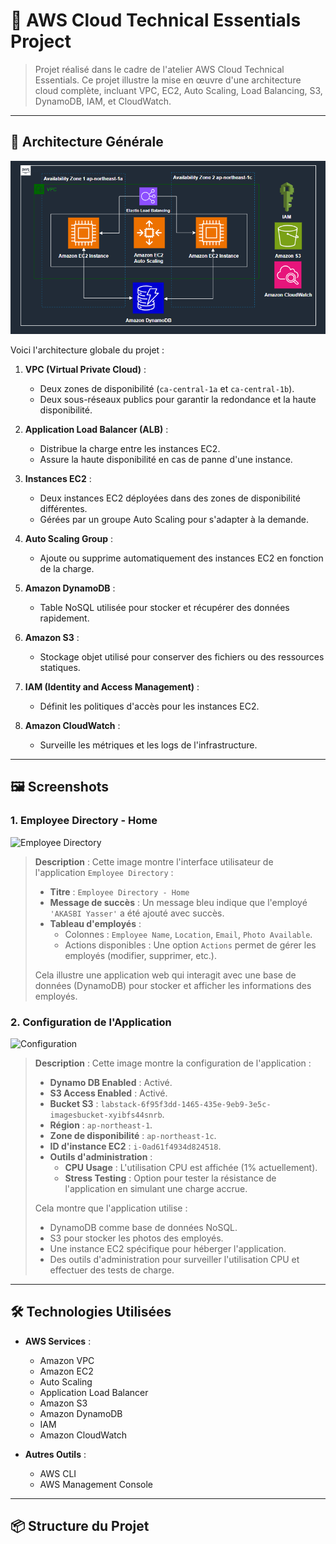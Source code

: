 # 🚀 AWS Cloud Technical Essentials Project

> Projet réalisé dans le cadre de l'atelier AWS Cloud Technical Essentials. Ce projet illustre la mise en œuvre d'une architecture cloud complète, incluant VPC, EC2, Auto Scaling, Load Balancing, S3, DynamoDB, IAM, et CloudWatch.

---

## 🧩 Architecture Générale

![Architecture](docs/architecture.PNG)

Voici l'architecture globale du projet :

1. **VPC (Virtual Private Cloud)** :
   - Deux zones de disponibilité (`ca-central-1a` et `ca-central-1b`).
   - Deux sous-réseaux publics pour garantir la redondance et la haute disponibilité.

2. **Application Load Balancer (ALB)** :
   - Distribue la charge entre les instances EC2.
   - Assure la haute disponibilité en cas de panne d'une instance.

3. **Instances EC2** :
   - Deux instances EC2 déployées dans des zones de disponibilité différentes.
   - Gérées par un groupe Auto Scaling pour s'adapter à la demande.

4. **Auto Scaling Group** :
   - Ajoute ou supprime automatiquement des instances EC2 en fonction de la charge.

5. **Amazon DynamoDB** :
   - Table NoSQL utilisée pour stocker et récupérer des données rapidement.

6. **Amazon S3** :
   - Stockage objet utilisé pour conserver des fichiers ou des ressources statiques.

7. **IAM (Identity and Access Management)** :
   - Définit les politiques d'accès pour les instances EC2.

8. **Amazon CloudWatch** :
   - Surveille les métriques et les logs de l'infrastructure.

---

## 🖼️ Screenshots

### 1. Employee Directory - Home
![Employee Directory](employee-directory.PNG)
> **Description** : Cette image montre l'interface utilisateur de l'application `Employee Directory` :
> - **Titre** : `Employee Directory - Home`
> - **Message de succès** : Un message bleu indique que l'employé `'AKASBI Yasser'` a été ajouté avec succès.
> - **Tableau d'employés** :
>   - Colonnes : `Employee Name`, `Location`, `Email`, `Photo Available`.
>   - Actions disponibles : Une option `Actions` permet de gérer les employés (modifier, supprimer, etc.).
> 
> Cela illustre une application web qui interagit avec une base de données (DynamoDB) pour stocker et afficher les informations des employés.

### 2. Configuration de l'Application
![Configuration](app-settings.PNG)
> **Description** : Cette image montre la configuration de l'application :
> - **Dynamo DB Enabled** : Activé.
> - **S3 Access Enabled** : Activé.
> - **Bucket S3** : `labstack-6f95f3dd-1465-435e-9eb9-3e5c-imagesbucket-xyibfs44snrb`.
> - **Région** : `ap-northeast-1`.
> - **Zone de disponibilité** : `ap-northeast-1c`.
> - **ID d'instance EC2** : `i-0ad61f4934d824518`.
> - **Outils d'administration** :
>   - **CPU Usage** : L'utilisation CPU est affichée (1% actuellement).
>   - **Stress Testing** : Option pour tester la résistance de l'application en simulant une charge accrue.
> 
> Cela montre que l'application utilise :
> - DynamoDB comme base de données NoSQL.
> - S3 pour stocker les photos des employés.
> - Une instance EC2 spécifique pour héberger l'application.
> - Des outils d'administration pour surveiller l'utilisation CPU et effectuer des tests de charge.

---

## 🛠️ Technologies Utilisées

- **AWS Services** :
  - Amazon VPC
  - Amazon EC2
  - Auto Scaling
  - Application Load Balancer
  - Amazon S3
  - Amazon DynamoDB
  - IAM
  - Amazon CloudWatch

- **Autres Outils** :
  - AWS CLI
  - AWS Management Console

---

## 📦 Structure du Projet
